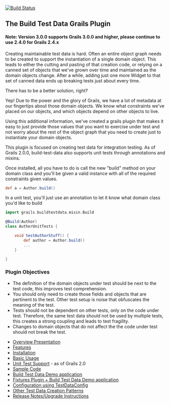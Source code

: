 [![Build Status](https://api.travis-ci.org/longwa/build-test-data.png?branch=master)](https://travis-ci.org/longwa/build-test-data)

## The Build Test Data Grails Plugin 
#### Note: Version 3.0.0 supports Grails 3.0.0 and higher, please continue to use 2.4.0 for Grails 2.4.x

Creating maintainable test data is hard.  Often an entire object graph needs to be created to support the instantiation of a single domain object.  This leads to either the cutting and pasting of that creation code, or relying on a canned set of objects that we've grown over time and maintained as the domain objects change.  After a while, adding just one more Widget to that set of canned data ends up breaking tests just about every time.

There has to be a better solution, right?  

Yep! Due to the power and the glory of Grails, we have a lot of metadata at our fingertips about those domain objects.  We know what constraints we've placed on our objects, and which objects depend on other objects to live.

Using this additional information, we've created a grails plugin that makes it easy to just provide those values that you want to exercise under test and not worry about the rest of the object graph that you need to create just to instantiate your domain objects.

This plugin is focused on creating test data for integration testing. As of Grails 2.0.0, build-test-data also supports unit tests through annotations and mixins. 

Once installed, all you have to do is call the new "build" method on your domain class and you'll be given a valid instance with all of the required constraints given values. 
```groovy
def a = Author.build()
```
In a unit test, you'll just use an annotation to let it know what domain class you'd like to build 
```groovy
import grails.buildtestdata.mixin.Build

@Build(Author)
class AuthorUnitTests {

    void testAuthorStuff() {
        def author = Author.build()
        ...
    }

}
```

### Plugin Objectives 

- The definition of the domain objects under test should be next to the test code, this improves test comprehension.
- You should only need to create those fields and objects that are pertinent to the test.  Other test setup is noise that obfuscates the meaning of the test.
- Tests should not be dependent on other tests, only on the code under test.  Therefore, the same test data should not be used by multiple tests, this creates a strong coupling and leads to test fragility.
- Changes to domain objects that do not affect the the code under test should not break the test.



* [Overview Presentation](http://www.slideshare.net/tednaleid/grails-buildtestdata-plugin-1723277)
* [Features](http://github.com/longwa/build-test-data/wiki/Features)
* [Installation](http://github.com/longwa/build-test-data/wiki/Installation)
* [Basic Usage](http://github.com/longwa/build-test-data/wiki/BasicUsage)
* [Unit Test Support](http://github.com/longwa/build-test-data/wiki/UnitTestSupport) - as of Grails 2.0
* [Sample Code](http://github.com/longwa/build-test-data/wiki/SampleCode)
* [Build Test Data Demo application](https://github.com/longwa/build-test-data/tree/master/bookStore)
* [Fixtures Plugin + Build Test Data Demo application](https://github.com/stokito/grails-fixtures-demo)
* [Configuration using TestDataConfig](http://github.com/longwa/build-test-data/wiki/TestDataConfig)
* [Other Test Data Creation Patterns](http://github.com/longwa/build-test-data/wiki/OtherTestDataCreationStrengthsWeaknesses)
* [Release Notes/Upgrade Instructions](http://github.com/longwa/build-test-data/wiki/ReleaseNotes)
